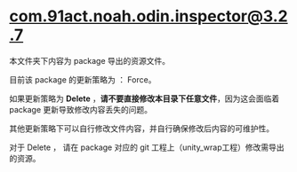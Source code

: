 # com.91act.noah.odin.inspector@3.2.7

本文件夹下内容为 package 导出的资源文件。

目前该 package 的更新策略为 ： Force。

如果更新策略为 **Delete** ，**请不要直接修改本目录下任意文件**，因为这会面临着 package 更新导致修改内容丢失的问题。

其他更新策略下可以自行修改文件内容，并自行确保修改后内容的可维护性。

对于 Delete ， 请在 package 对应的 git 工程上（unity_wrap工程）修改需导出的资源。

